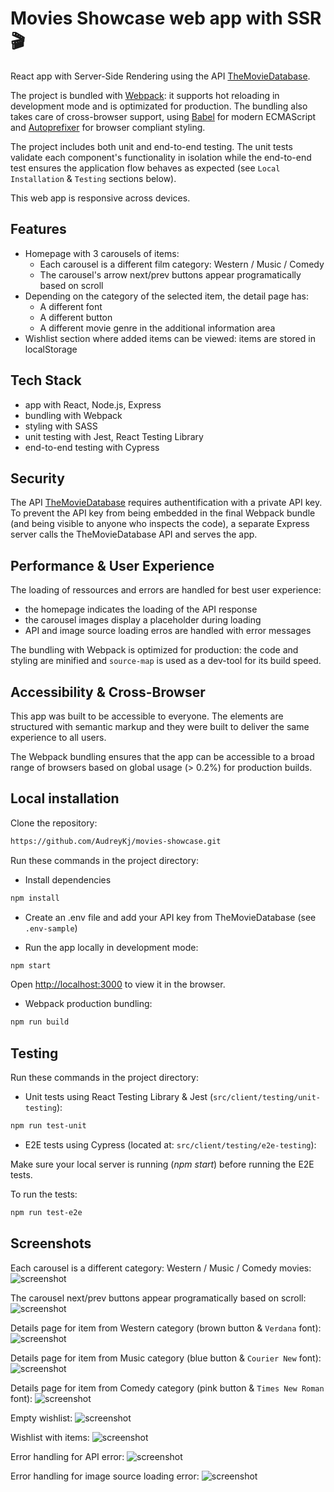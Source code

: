 # Movies Showcase web app with SSR 🎬

React app with Server-Side Rendering using the API [TheMovieDatabase](https://developers.themoviedb.org/3/getting-started/introduction).

The project is bundled with [Webpack](https://webpack.js.org/): it supports hot reloading in development mode and is optimizated for production. The bundling also takes care of cross-browser support, using [Babel](https://babeljs.io/) for modern ECMAScript and [Autoprefixer](https://github.com/postcss/autoprefixer) for browser compliant styling.

The project includes both unit and end-to-end testing. The unit tests validate each component's functionality in isolation while the end-to-end test ensures the application flow behaves as expected (see `Local Installation` & `Testing` sections below). 

This web app is responsive across devices.

## Features
- Homepage with 3 carousels of items:
    - Each carousel is a different film category: Western / Music / Comedy 
    - The carousel's arrow next/prev buttons appear programatically based on scroll 
- Depending on the category of the selected item, the detail page has:
    - A different font
    - A different button
    - A different movie genre in the additional information area
- Wishlist section where added items can be viewed: items are stored in localStorage 

## Tech Stack
- app with React, Node.js, Express
- bundling with Webpack
- styling with SASS
- unit testing with Jest, React Testing Library
- end-to-end testing with Cypress

## Security 
The API [TheMovieDatabase](https://developers.themoviedb.org/3/getting-started/authentication) requires authentification with a private API key. To prevent the API key from being embedded in the final Webpack bundle (and being visible to anyone who inspects the code), a separate Express server calls the TheMovieDatabase API and serves the app.

## Performance & User Experience
The loading of ressources and errors are handled for best user experience:
- the homepage indicates the loading of the API response 
- the carousel images display a placeholder during loading
- API and image source loading erros are handled with error messages

The bundling with Webpack is optimized for production: the code and styling are minified and `source-map` is used as a dev-tool for its build speed.

## Accessibility & Cross-Browser
This app was built to be accessible to everyone. The elements are structured with semantic markup and they were built to deliver the same experience to all users. 

The Webpack bundling ensures that the app can be accessible to a broad range of browsers based on global usage (> 0.2%) for production builds.

## Local installation 

Clone the repository: 
```bash
https://github.com/AudreyKj/movies-showcase.git
```

Run these commands in the project directory:

- Install dependencies 
```bash
npm install
```

- Create an .env file and add your API key from TheMovieDatabase (see `.env-sample`)

- Run the app locally in development mode:

```bash
npm start
```

Open [http://localhost:3000](http://localhost:3000) to view it in the browser.

- Webpack production bundling:

```bash
npm run build
```

## Testing 

Run these commands in the project directory:

- Unit tests using React Testing Library & Jest (`src/client/testing/unit-testing`): 

```bash
npm run test-unit
```

- E2E tests using Cypress (located at: `src/client/testing/e2e-testing`): 

Make sure your local server is running (*npm start*) before running the E2E tests.

To run the tests:
```bash
npm run test-e2e
```
## Screenshots

Each carousel is a different category: Western / Music / Comedy movies:
![screenshot](screenshots/carousel-1.png)

The carousel next/prev buttons appear programatically based on scroll:
![screenshot](screenshots/carousel-2.png)

Details page for item from Western category (brown button & `Verdana` font):
![screenshot](screenshots/western.png)

Details page for item from Music category (blue button & `Courier New` font):
![screenshot](screenshots/music.png)

Details page for item from Comedy category (pink button & `Times New Roman` font):
![screenshot](screenshots/comedy.png)

Empty wishlist:
![screenshot](screenshots/wishlist-empty.png)

Wishlist with items:
![screenshot](screenshots/wishlist-full.png)

Error handling for API error:
![screenshot](screenshots/error-api.png)

Error handling for image source loading error:
![screenshot](screenshots/error-image.png)